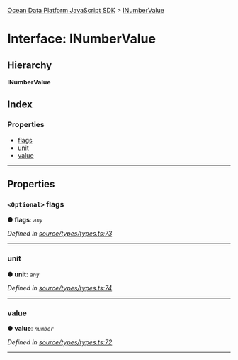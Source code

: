 [Ocean Data Platform JavaScript SDK](../README.md) > [INumberValue](../interfaces/inumbervalue.md)

# Interface: INumberValue

## Hierarchy

**INumberValue**

## Index

### Properties

* [flags](inumbervalue.md#flags)
* [unit](inumbervalue.md#unit)
* [value](inumbervalue.md#value)

---

## Properties

<a id="flags"></a>

### `<Optional>` flags

**● flags**: *`any`*

*Defined in [source/types/types.ts:73](https://github.com/C4IROcean/ODP-sdk-js/blob/d16dc4d/source/types/types.ts#L73)*

___
<a id="unit"></a>

###  unit

**● unit**: *`any`*

*Defined in [source/types/types.ts:74](https://github.com/C4IROcean/ODP-sdk-js/blob/d16dc4d/source/types/types.ts#L74)*

___
<a id="value"></a>

###  value

**● value**: *`number`*

*Defined in [source/types/types.ts:72](https://github.com/C4IROcean/ODP-sdk-js/blob/d16dc4d/source/types/types.ts#L72)*

___

